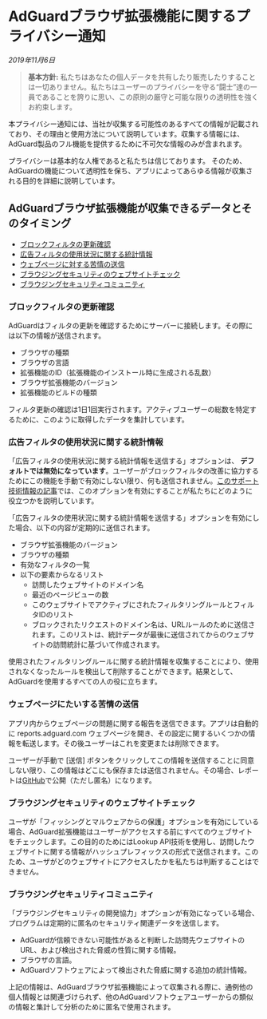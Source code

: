 # AdGuardブラウザ拡張機能に関するプライバシー通知
*2019年11月6日*

> **基本方針:** 私たちはあなたの個人データを共有したり販売したりすることは一切ありません。私たちはユーザーのプライバシーを守る“闘士”達の一員であることを誇りに思い、この原則の厳守と可能な限りの透明性を強くお約束します。


本プライバシー通知には、当社が収集する可能性のあるすべての情報が記載されており、その理由と使用方法について説明しています。収集する情報には、AdGuard製品のフル機能を提供するために不可欠な情報のみが含まれます。

プライバシーは基本的な人権であると私たちは信じております。 そのため、AdGuardの機能について透明性を保ち、アプリによってあらゆる情報が収集される目的を詳細に説明しています。

## AdGuardブラウザ拡張機能が収集できるデータとそのタイミング

* [ブロックフィルタの更新確認](#filters-updates-check)
* [広告フィルタの使用状況に関する統計情報](#ad-filters-stats)
* [ウェブページに対する苦情の送信](#web-page-complaint)
* [ブラウジングセキュリティのウェブサイトチェック](#browsing-security-check)
* [ブラウジングセキュリティコミュニティ
](#browsing-security-community)


### <a id="filters-updates-check"></a> ブロックフィルタの更新確認

AdGuardはフィルタの更新を確認するためにサーバーに接続します。その際には以下の情報が送信されます。

* ブラウザの種類
* ブラウザの言語
* 拡張機能のID（拡張機能のインストール時に生成される乱数）
* ブラウザ拡張機能のバージョン
* 拡張機能のビルドの種類

フィルタ更新の確認は1日1回実行されます。アクティブユーザーの総数を特定するために、このように取得したデータを集計しています。


### <a id="ad-filters-stats"></a> 広告フィルタの使用状況に関する統計情報

「広告フィルタの使用状況に関する統計情報を送信する」オプションは、 **デフォルトでは無効になっています**。ユーザーがブロックフィルタの改善に協力するためにこの機能を手動で有効にしない限り、何も送信されません。[このサポート技術情報の記事](https://kb.adguard.com/general/filter-rules-statistics)では、このオプションを有効にすることが私たちにどのように役立つかを説明しています。

「広告フィルタの使用状況に関する統計情報を送信する」オプションを有効にした場合、以下の内容が定期的に送信されます。

* ブラウザ拡張機能のバージョン
* ブラウザの種類
* 有効なフィルタの一覧
* 以下の要素からなるリスト
   * 訪問したウェブサイトのドメイン名
   * 最近のページビューの数
   * このウェブサイトでアクティブにされたフィルタリングルールとフィルタIDのリスト
   * ブロックされたリクエストのドメイン名は、URLルールのために送信されます。このリストは、統計データが最後に送信されてからのウェブサイトの訪問統計に基づいて作成されます。

使用されたフィルタリングルールに関する統計情報を収集することにより、使用されなくなったルールを検出して削除することができます。結果として、AdGuardを使用するすべての人の役に立ちます。


### <a id="web-page-complaint"></a> ウェブページにたいする苦情の送信

アプリ内からウェブページの問題に関する報告を送信できます。アプリは自動的に reports.adguard.com ウェブページを開き、その設定に関するいくつかの情報を転送します。その後ユーザーはこれを変更または削除できます。

ユーザーが手動で [送信] ボタンをクリックしてこの情報を送信することに同意しない限り、この情報はどこにも保存または送信されません。その場合、レポートは[GitHub](https://github.com/adguardteam/adguardfilters/issues)で公開（ただし匿名）になります。

### <a id="browsing-security-check"></a> ブラウジングセキュリティのウェブサイトチェック

ユーザが「フィッシングとマルウェアからの保護」オプションを有効にしている場合、AdGuard拡張機能はユーザーがアクセスする前にすべてのウェブサイトをチェックします。この目的のためにはLookup API技術を使用し、訪問したウェブサイトに関する情報がハッシュプレフィックスの形式で送信されます。このため、ユーザがどのウェブサイトにアクセスしたかを私たちは判断することはできません。

### <a id="browsing-security-community"></a> ブラウジングセキュリティコミュニティ

「ブラウジングセキュリティの開発協力」オプションが有効になっている場合、プログラムは定期的に匿名のセキュリティ関連データを送信します。

* AdGuardが信頼できない可能性があると判断した訪問先ウェブサイトのURL、および検出された脅威の性質に関する情報。
* ブラウザの言語。
* AdGuardソフトウェアによって検出された脅威に関する追加の統計情報。

上記の情報は、AdGuardブラウザ拡張機能によって収集される際に、通例他の個人情報とは関連づけられず、他のAdGuardソフトウェアユーザーからの類似の情報と集計して分析のために匿名で使用されます。
